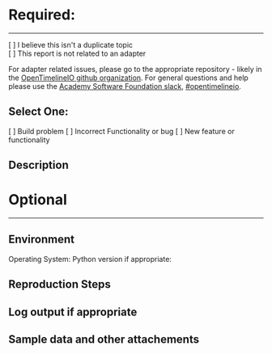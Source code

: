 # Required:
------------
[ ] I believe this isn't a duplicate topic  
[ ] This report is not related to an adapter  

For adapter related issues, please go to the appropriate repository - likely in
the [OpenTimelineIO github organization](https://github.com/OpenTimelineIO/).
For general questions and help please use the
[Academy Software Foundation slack](https://slack.aswf.io/),
[#opentimelineio](https://academysoftwarefdn.slack.com/messages/CMQ9J4BQC).

## Select One:

[ ] Build problem
[ ] Incorrect Functionality or bug
[ ] New feature or functionality

## Description
<!-- Please make the description as precise as possible so we can best understand your suggestion or issue. -->


# Optional
-----------

## Environment

Operating System:
Python version if appropriate:

## Reproduction Steps

## Log output if appropriate

## Sample data and other attachements
